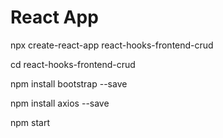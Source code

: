 # React App

npx create-react-app react-hooks-frontend-crud

cd react-hooks-frontend-crud

npm install bootstrap --save

npm install axios --save

npm start

